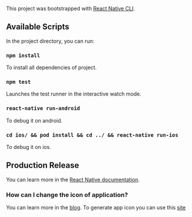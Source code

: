 This project was bootstrapped with [React Native CLI](https://facebook.github.io/react-native/docs/getting-started).

## Available Scripts

In the project directory, you can run:

### `npm install`

To install all dependencies of project.

### `npm test`

Launches the test runner in the interactive watch mode.<br>

### `react-native run-android`

To debug it on android.

### `cd ios/ && pod install && cd ../ && react-native run-ios`

To debug it on ios.

## Production Release

You can learn more in the [React Native documentation](https://facebook.github.io/react-native/docs/signed-apk-android).

### How can I change the icon of application?

You can learn more in the [blog](https://medium.com/@scottianstewart/react-native-add-app-icons-and-launch-screens-onto-ios-and-android-apps-3bfbc20b7d4c).
To generate app icon you can use this [site](https://appiconmaker.co/)
